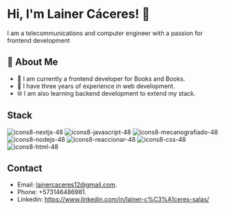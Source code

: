 # Hi, I'm Lainer Cáceres! 👋

I am a telecommunications and computer engineer with a passion
for frontend development

## 🚀 About Me

- 🔭 I am currently a frontend developer for Books and Books. 
- 📝 I have three years of experience in web development.
- 🌐 I am also learning backend development to extend my stack.

## Stack
![icons8-nextjs-48](https://img.icons8.com/?size=96&id=yUdJlcKanVbh&format=png)
![icons8-javascript-48](https://github.com/Lainercaceres11/Lainercaceres11/assets/81586887/2b0d6b45-e585-47f8-88e6-9e260c9c90f7)
![icons8-mecanografiado-48](https://github.com/Lainercaceres11/Lainercaceres11/assets/81586887/d81bd516-a757-43fb-bcf8-2174b376c257)
![icons8-nodejs-48](https://github.com/Lainercaceres11/Lainercaceres11/assets/81586887/18c88759-fa2c-486b-b74c-77766336162e)
![icons8-reaccionar-48](https://github.com/Lainercaceres11/Lainercaceres11/assets/81586887/964aa792-3159-4c9f-8034-df767217349b)
![icons8-css-48](https://github.com/Lainercaceres11/Lainercaceres11/assets/81586887/59b3a873-ce90-411f-9a10-a3213d7a15c5)
![icons8-html-48](https://github.com/Lainercaceres11/Lainercaceres11/assets/81586887/8e7ee10c-ac08-47be-85dc-2774e6615b1a)

## Contact

- Email: lainercaceres12@gmail.com.
- Phone: +573146486981.
- Linkedin: https://www.linkedin.com/in/lainer-c%C3%A1ceres-salas/

